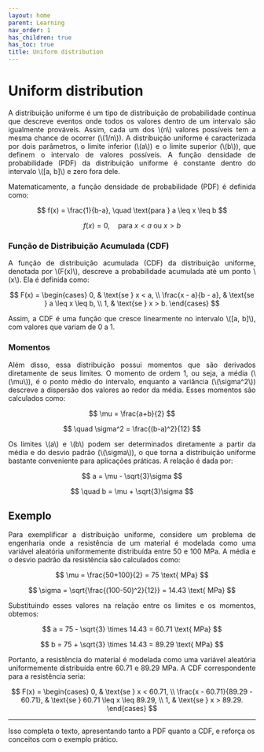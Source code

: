 ```yaml
---
layout: home
parent: Learning
nav_order: 1
has_children: true
has_toc: true
title: Uniform distribution
---
```


<!--Don't delete ths script-->
<script src = "https://polyfill.io/v3/polyfill.min.js?features=es6"></script>
<script id = "MathJax-script" async src="https://cdn.jsdelivr.net/npm/mathjax@3/es5/tex-mml-chtml.js"></script>
<!--Don't delete ths script-->

<h1>Uniform distribution</h1>

<p align="justify">A distribuição uniforme é um tipo de distribuição de probabilidade contínua que descreve eventos onde todos os valores dentro de um intervalo são igualmente prováveis. Assim, cada um dos \(n\) valores possíveis tem a mesma chance de ocorrer (\(1/n\)). A distribuição uniforme é caracterizada por dois parâmetros, o limite inferior (\(a\)) e o limite superior (\(b\)), que definem o intervalo de valores possíveis. A função densidade de probabilidade (PDF) da distribuição uniforme é constante dentro do intervalo \([a, b]\) e zero fora dele.</p>

<p align="justify">Matematicamente, a função densidade de probabilidade (PDF) é definida como:</p>

$$
f(x) = \frac{1}{b-a}, \quad \text{para } a \leq x \leq b
$$

$$
f(x) = 0, \quad \text{para } x < a \text{ ou } x > b
$$

<h3 align="justify">Função de Distribuição Acumulada (CDF)</h3>

<p align="justify">A função de distribuição acumulada (CDF) da distribuição uniforme, denotada por \(F(x)\), descreve a probabilidade acumulada até um ponto \(x\). Ela é definida como:</p>

$$
F(x) =
\begin{cases}
0, & \text{se } x < a, \\
\frac{x - a}{b - a}, & \text{se } a \leq x \leq b, \\
1, & \text{se } x > b.
\end{cases}
$$

<p align="justify">Assim, a CDF é uma função que cresce linearmente no intervalo \([a, b]\), com valores que variam de 0 a 1.</p>

<h3 align="justify">Momentos</h3>

<p align="justify">Além disso, essa distribuição possui momentos que são derivados diretamente de seus limites. O momento de ordem 1, ou seja, a média (\(\mu\)), é o ponto médio do intervalo, enquanto a variância (\(\sigma^2\)) descreve a dispersão dos valores ao redor da média. Esses momentos são calculados como:</p>

$$
\mu = \frac{a+b}{2}
$$

$$
\quad \sigma^2 = \frac{(b-a)^2}{12}
$$

<p align="justify">Os limites \(a\) e \(b\) podem ser determinados diretamente a partir da média e do desvio padrão (\(\sigma\)), o que torna a distribuição uniforme bastante conveniente para aplicações práticas. A relação é dada por:</p>

$$
a = \mu - \sqrt{3}\sigma
$$

$$
\quad b = \mu + \sqrt{3}\sigma
$$

<h2>Exemplo</h2>

<p align="justify">Para exemplificar a distribuição uniforme, considere um problema de engenharia onde a resistência de um material é modelada como uma variável aleatória uniformemente distribuída entre 50 e 100 MPa. A média e o desvio padrão da resistência são calculados como:</p>

$$
\mu = \frac{50+100}{2} = 75 \text{ MPa}
$$

$$
\sigma = \sqrt{\frac{(100-50)^2}{12}} = 14.43 \text{ MPa}
$$

<p align="justify">Substituindo esses valores na relação entre os limites e os momentos, obtemos:</p>

$$
a = 75 - \sqrt{3} \times 14.43 = 60.71 \text{ MPa}
$$

$$
b = 75 + \sqrt{3} \times 14.43 = 89.29 \text{ MPa}
$$

<p align="justify">Portanto, a resistência do material é modelada como uma variável aleatória uniformemente distribuída entre 60.71 e 89.29 MPa. A CDF correspondente para a resistência seria:</p>

$$
F(x) =
\begin{cases}
0, & \text{se } x < 60.71, \\
\frac{x - 60.71}{89.29 - 60.71}, & \text{se } 60.71 \leq x \leq 89.29, \\
1, & \text{se } x > 89.29.
\end{cases}
$$

--- 

Isso completa o texto, apresentando tanto a PDF quanto a CDF, e reforça os conceitos com o exemplo prático.